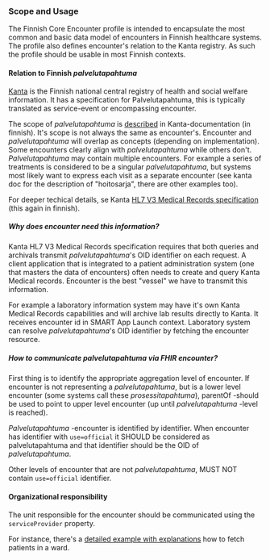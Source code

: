 ### Scope and Usage

The Finnish Core Encounter profile is intended to encapsulate the most common and basic data model
of encounters in Finnish healthcare systems. The profile also defines encounter's relation to the
Kanta registry. As such the profile should be usable in most Finnish contexts.

#### Relation to Finnish *palvelutapahtuma*

[Kanta](https://www.kanta.fi/) is the Finnish national central registry of health and social
welfare information. It has a specification for Palvelutapahtuma, this is typically translated as
service-event or encompassing encounter.

The scope of *palvelutapahtuma* is [described](https://www.kanta.fi/jarjestelmakehittajat/liite-2-palvelutapahtumien-esimerkkeja)
in Kanta-documentation (in finnish). It's scope is not always the same as encounter's. Encounter and
*palvelutapahtuma* will overlap as concepts (depending on implementation). Some encounters clearly align
with *palvelutapahtuma* while others don't. *Palvelutapahtuma* may contain multiple encounters. For example
a series of treatments is considered to be a singular *palvelutapahtuma*, but systems most likely want
to express each visit as a separate encounter (see kanta doc for the description of "hoitosarja",
there are other examples too).

For deeper techical details, se Kanta [HL7 V3 Medical Records specification](https://www.kanta.fi/jarjestelmakehittajat/potilastiedon-arkiston-medical-records)
(this again in finnish).

##### Why does encounter need this information?

Kanta HL7 V3 Medical Records specification requires that both queries and archivals transmit
*palvelutapahtuma*'s OID identifier on each request. A client application that is integrated to a
patient administration system (one that masters the data of encounters) often needs to create and
query Kanta Medical records. Encounter is the best "vessel" we have to transmit this information.

For example a laboratory information system may have it's own Kanta Medical Records capabilities
and will archive lab results directly to Kanta. It receives encounter id in SMART App Launch
context. Laboratory system can resolve *palvelutapahtuma*'s OID identifier by fetching the encounter
resource.

##### How to communicate palvelutapahtuma via FHIR encounter?

First thing is to identify the appropriate aggregation level of encounter. If encounter is not
representing a *palvelutapahtuma*, but is a lower level encounter (some systems call these
*prosessitapahtuma*), parentOf -should be used to point to upper level encounter (up until
*palvelutapahtuma* -level is reached).

*Palvelutapahtuma* -encounter is identified by identifier. When encounter has identifier with
`use=official` it SHOULD be considered as palvelutapahtuma and that identifier should be the
OID of *palvelutapahtuma*.

Other levels of encounter that are not *palvelutapahtuma*, MUST NOT contain `use=official` identifier.

#### Organizational responsibility

The unit responsible for the encounter should be communicated using the `serviceProvider` property.

For instance, there's a [detailed example with explanations](Encounter-id-for-ward-encounter.html)
how to fetch patients in a ward.
